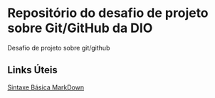 # Repositório do desafio de projeto sobre Git/GitHub da DIO
Desafio de projeto sobre git/github
## Links Úteis
[Sintaxe Básica MarkDown](https://markdownguide.org/basic-syntax/)
